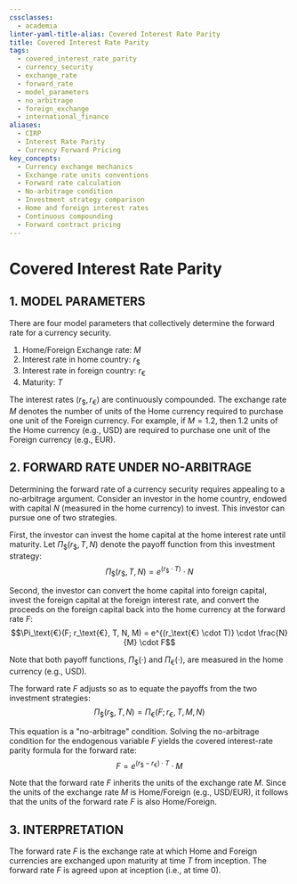 ```yaml
---
cssclasses:
  - academia
linter-yaml-title-alias: Covered Interest Rate Parity
title: Covered Interest Rate Parity
tags:
  - covered_interest_rate_parity
  - currency_security
  - exchange_rate
  - forward_rate
  - model_parameters
  - no_arbitrage
  - foreign_exchange
  - international_finance
aliases:
  - CIRP
  - Interest Rate Parity
  - Currency Forward Pricing
key_concepts:
  - Currency exchange mechanics
  - Exchange rate units conventions
  - Forward rate calculation
  - No-arbitrage condition
  - Investment strategy comparison
  - Home and foreign interest rates
  - Continuous compounding
  - Forward contract pricing
---
```



# Covered Interest Rate Parity
## 1. MODEL PARAMETERS

There are four model parameters that collectively determine the forward rate for a currency security.

1. Home/Foreign Exchange rate: $M$
2. Interest rate in home country: $r_\$$
3. Interest rate in foreign country: $r_\text{€}$
4. Maturity: $T$

The interest rates $(r_\$, r_\text{€})$ are continuously compounded. The exchange rate $M$ denotes the number of units of the Home currency required to purchase one unit of the Foreign currency. For example, if $M = 1.2$, then 1.2 units of the Home currency (e.g., USD) are required to purchase one unit of the Foreign currency (e.g., EUR).

## 2. FORWARD RATE UNDER NO-ARBITRAGE

Determining the forward rate of a currency security requires appealing to a no-arbitrage argument. Consider an investor in the home country, endowed with capital $N$ (measured in the home currency) to invest. This investor can pursue one of two strategies.

First, the investor can invest the home capital at the home interest rate until maturity. Let $\Pi_\$(r_\$, T, N)$ denote the payoff function from this investment strategy:
$$\Pi_\$(r_\$, T, N) = e^{(r_\$ \cdot T)} \cdot N$$

Second, the investor can convert the home capital into foreign capital, invest the foreign capital at the foreign interest rate, and convert the proceeds on the foreign capital back into the home currency at the forward rate $F$:
$$\Pi_\text{€}(F; r_\text{€}, T, N, M) = e^{(r_\text{€} \cdot T)} \cdot \frac{N}{M} \cdot F$$

Note that both payoff functions, $\Pi_\$(\cdot)$ and $\Pi_\text{€}(\cdot)$, are measured in the home currency (e.g., USD).

The forward rate $F$ adjusts so as to equate the payoffs from the two investment strategies:
$$\Pi_\$(r_\$, T, N) = \Pi_\text{€}(F; r_\text{€}, T, M, N)$$

This equation is a "no-arbitrage" condition. Solving the no-arbitrage condition for the endogenous variable $F$ yields the covered interest-rate parity formula for the forward rate:
$$F = e^{(r_\$ - r_\text{€}) \cdot T} \cdot M$$

Note that the forward rate $F$ inherits the units of the exchange rate $M$. Since the units of the exchange rate $M$ is Home/Foreign (e.g., USD/EUR), it follows that the units of the forward rate $F$ is also Home/Foreign.

## 3. INTERPRETATION

The forward rate $F$ is the exchange rate at which Home and Foreign currencies are exchanged upon maturity at time $T$ from inception. The forward rate $F$ is agreed upon at inception (i.e., at time 0).
